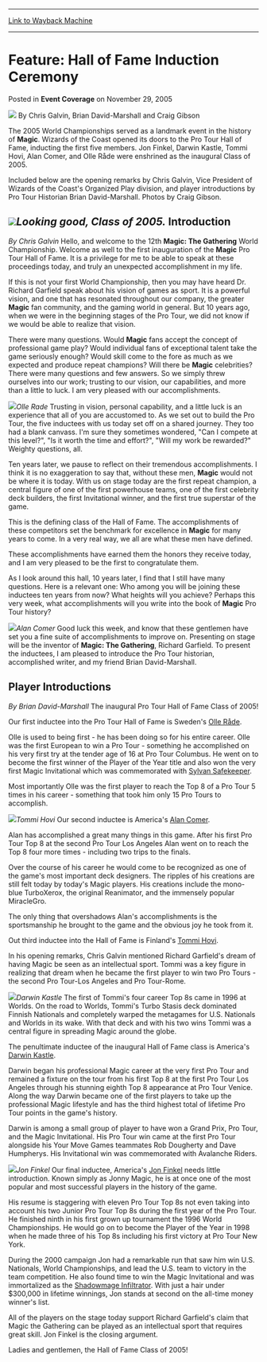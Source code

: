 
---
[Link to Wayback Machine](https://web.archive.org/web/20161008054034/http://magic.wizards.com/en/articles/archive/event-coverage/feature-hall-fame-induction-ceremony-2005-11-29)

[_metadata_:author]:- "Chris Galvin"
[_metadata_:description]:- "&#13; The 2005 World Championships served as a landmark event in the history of Magic. Wizards of the Coast opened its doors to the Pro Tour Hall of Fame, inducting the first five members. Jon Finkel, Darwin Kastle, Tommi Hovi, Alan Comer, and Olle Råde were enshrined as the inaugural Class of 2005.&#13; &#13; Included below are the opening remarks by Chris Galvin, Vice President of Wizards of the Coast's Organized Play division, and player introductions by Pro Tour Historian Brian David-Marshall. Photos by Craig Gibson."
[_metadata_:generator]:- "Drupal 7 (http://drupal.org)"
[_metadata_:node]:- "588651"
[_metadata_:publish_date]:- "2005-11-29"
[_metadata_:source]:- "div-main-content"
[_metadata_:title]:- "Feature: Hall of Fame Induction Ceremony"
[_metadata_:wayback_capture_timestamp]:- "2016-10-08 05:40:34"
[_metadata_:wayback_raw_url]:- "https://web.archive.org/web/20161008054034id_/http://magic.wizards.com/en/articles/archive/event-coverage/feature-hall-fame-induction-ceremony-2005-11-29"
[_metadata_:wayback_url]:- "http://magic.wizards.com/en/articles/archive/event-coverage/feature-hall-fame-induction-ceremony-2005-11-29"
---


Feature: Hall of Fame Induction Ceremony
========================================



 Posted in **Event Coverage**
 on November 29, 2005 






![](https://media.magic.wizards.com/styles/auth_small/public/generic-avatar-150_211.png)
By Chris Galvin, Brian David-Marshall and Craig Gibson












The 2005 World Championships served as a landmark event in the history of **Magic**. Wizards of the Coast opened its doors to the Pro Tour Hall of Fame, inducting the first five members. Jon Finkel, Darwin Kastle, Tommi Hovi, Alan Comer, and Olle Råde were enshrined as the inaugural Class of 2005.


Included below are the opening remarks by Chris Galvin, Vice President of Wizards of the Coast's Organized Play division, and player introductions by Pro Tour Historian Brian David-Marshall. Photos by Craig Gibson.


![](https://media.magic.wizards.com/image_legacy_migration/sideboard/images/worlds05/hof_stage.jpg)*Looking good, Class of 2005.*
Introduction
------------


*By Chris Galvin*
Hello, and welcome to the 12th **Magic: The Gathering** World Championship. Welcome as well to the first inauguration of the **Magic** Pro Tour Hall of Fame. It is a privilege for me to be able to speak at these proceedings today, and truly an unexpected accomplishment in my life.


If this is not your first World Championship, then you may have heard Dr. Richard Garfield speak about his vision of games as sport. It is a powerful vision, and one that has resonated throughout our company, the greater **Magic** fan community, and the gaming world in general. But 10 years ago, when we were in the beginning stages of the Pro Tour, we did not know if we would be able to realize that vision.


There were many questions. Would **Magic** fans accept the concept of professional game play? Would individual fans of exceptional talent take the game seriously enough? Would skill come to the fore as much as we expected and produce repeat champions? Will there be **Magic** celebrities? There were many questions and few answers. So we simply threw ourselves into our work; trusting to our vision, our capabilities, and more than a little to luck. I am very pleased with our accomplishments.


![](https://media.magic.wizards.com/image_legacy_migration/sideboard/images/worlds05/rade_ring.jpg)*Olle Rade*
Trusting in vision, personal capability, and a little luck is an experience that all of you are accustomed to. As we set out to build the Pro Tour, the five inductees with us today set off on a shared journey. They too had a blank canvass. I'm sure they sometimes wondered, "Can I compete at this level?", "Is it worth the time and effort?", "Will my work be rewarded?" Weighty questions, all.


Ten years later, we pause to reflect on their tremendous accomplishments. I think it is no exaggeration to say that, without these men, **Magic** would not be where it is today. With us on stage today are the first repeat champion, a central figure of one of the first powerhouse teams, one of the first celebrity deck builders, the first Invitational winner, and the first true superstar of the game.


This is the defining class of the Hall of Fame. The accomplishments of these competitors set the benchmark for excellence in **Magic** for many years to come. In a very real way, we all are what these men have defined.


These accomplishments have earned them the honors they receive today, and I am very pleased to be the first to congratulate them.


As I look around this hall, 10 years later, I find that I still have many questions. Here is a relevant one: Who among you will be joining these inductees ten years from now? What heights will you achieve? Perhaps this very week, what accomplishments will you write into the book of **Magic** Pro Tour history?


![](https://media.magic.wizards.com/image_legacy_migration/sideboard/images/worlds05/comer_ring.jpg)*Alan Comer*
Good luck this week, and know that these gentlemen have set you a fine suite of accomplishments to improve on. Presenting on stage will be the inventor of **Magic: The Gathering**, Richard Garfield. To present the inductees, I am pleased to introduce the Pro Tour historian, accomplished writer, and my friend Brian David-Marshall.


Player Introductions
--------------------


*By Brian David-Marshall*
The inaugural Pro Tour Hall of Fame Class of 2005!


Our first inductee into the Pro Tour Hall of Fame is Sweden's [Olle Råde](/en/articles/archive/event-coverage/2005-11-22-4).


Olle is used to being first - he has been doing so for his entire career. Olle was the first European to win a Pro Tour - something he accomplished on his very first try at the tender age of 16 at Pro Tour Columbus. He went on to become the first winner of the Player of the Year title and also won the very first Magic Invitational which was commemorated with [Sylvan Safekeeper](http://gatherer.wizards.com/Pages/Card/Details.aspx?name=Sylvan+Safekeeper).


Most importantly Olle was the first player to reach the Top 8 of a Pro Tour 5 times in his career - something that took him only 15 Pro Tours to accomplish.


![](https://media.magic.wizards.com/image_legacy_migration/sideboard/images/worlds05/hovi_ring.jpg)*Tommi Hovi*
Our second inductee is America's [Alan Comer](/en/articles/archive/event-coverage/2005-11-22-2).


Alan has accomplished a great many things in this game. After his first Pro Tour Top 8 at the second Pro Tour Los Angeles Alan went on to reach the Top 8 four more times - including two trips to the finals.


Over the course of his career he would come to be recognized as one of the game's most important deck designers. The ripples of his creations are still felt today by today's Magic players. His creations include the mono-blue TurboXerox, the original Reanimator, and the immensely popular MiracleGro.


The only thing that overshadows Alan's accomplishments is the sportsmanship he brought to the game and the obvious joy he took from it.


Out third inductee into the Hall of Fame is Finland's [Tommi Hovi](/en/articles/archive/event-coverage/2005-11-22-5).


In his opening remarks, Chris Galvin mentioned Richard Garfield's dream of having Magic be seen as an intellectual sport. Tommi was a key figure in realizing that dream when he became the first player to win two Pro Tours - the second Pro Tour-Los Angeles and Pro Tour-Rome.


![](https://media.magic.wizards.com/image_legacy_migration/sideboard/images/worlds05/darwin_ring.jpg)*Darwin Kastle*
The first of Tommi's four career Top 8s came in 1996 at Worlds. On the road to Worlds, Tommi's Turbo Stasis deck dominated Finnish Nationals and completely warped the metagames for U.S. Nationals and Worlds in its wake. With that deck and with his two wins Tommi was a central figure in spreading Magic around the globe.


The penultimate inductee of the inaugural Hall of Fame class is America's [Darwin Kastle](/en/articles/archive/event-coverage/2005-11-22-3).


Darwin began his professional Magic career at the very first Pro Tour and remained a fixture on the tour from his first Top 8 at the first Pro Tour Los Angeles through his stunning eighth Top 8 appearance at Pro Tour Venice. Along the way Darwin became one of the first players to take up the professional Magic lifestyle and has the third highest total of lifetime Pro Tour points in the game's history.


Darwin is among a small group of player to have won a Grand Prix, Pro Tour, and the Magic Invitational. His Pro Tour win came at the first Pro Tour alongside his Your Move Games teammates Rob Dougherty and Dave Humpherys. His Invitational win was commemorated with Avalanche Riders.


![](https://media.magic.wizards.com/image_legacy_migration/sideboard/images/worlds05/finkel_ring.jpg)*Jon Finkel*
Our final inductee, America's [Jon Finkel](/en/articles/archive/event-coverage/2005-11-16) needs little introduction. Known simply as Jonny Magic, he is at once one of the most popular and most successful players in the history of the game.


His resume is staggering with eleven Pro Tour Top 8s not even taking into account his two Junior Pro Tour Top 8s during the first year of the Pro Tour. He finished ninth in his first grown up tournament the 1996 World Championships. He would go on to become the Player of the Year in 1998 when he made three of his Top 8s including his first victory at Pro Tour New York.


During the 2000 campaign Jon had a remarkable run that saw him win U.S. Nationals, World Championships, and lead the U.S. team to victory in the team competition. He also found time to win the Magic Invitational and was immortalized as the [Shadowmage Infiltrator](http://gatherer.wizards.com/Pages/Card/Details.aspx?name=Shadowmage+Infiltrator). With just a hair under $300,000 in lifetime winnings, Jon stands at second on the all-time money winner's list.


All of the players on the stage today support Richard Garfield's claim that Magic the Gathering can be played as an intellectual sport that requires great skill. Jon Finkel is the closing argument.


Ladies and gentlemen, the Hall of Fame Class of 2005!









